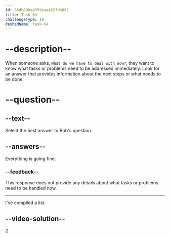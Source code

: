 ```yaml
---
id: 66db690a4859eaa462fd4862
title: Task 64
challengeType: 19
dashedName: task-64
---
```

<!--
AUDIO REFERENCE:
Bob: I was worried about that. What do we have to deal with now?
-->

# --description--

When someone asks, `What do we have to deal with now?`, they want to know what tasks or problems need to be addressed immediately. Look for an answer that provides information about the next steps or what needs to be done.

# --question--

## --text--

Select the best answer to Bob's question.

## --answers--

Everything is going fine.

### --feedback--

This response does not provide any details about what tasks or problems need to be handled now.

---

I've compiled a list.

## --video-solution--

2
